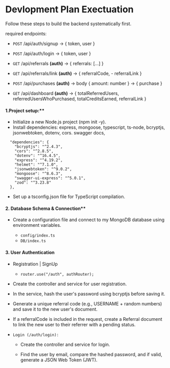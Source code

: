 # Devlopment Plan Exectuation

Follow these steps to build the backend systematically first.

required endpoints:

- `POST` /api/auth/signup → { token, user }  

- `POST` /api/auth/login → { token, user }

- `GET` /api/referrals **(auth)** → { referrals: [...] }

- `GET` /api/referrals/link **(auth)** → { referralCode, - referralLink }

- `POST` /api/purchases **(auth)** 
    → body { amount: number } → { purchase }

- `GET` /api/dashboard **(auth)** 
    → { totalReferredUsers, referredUsersWhoPurchased, totalCreditsEarned, referralLink }

#### 1.Project setup:** 
- Initialize a new Node.js project (npm init -y).
- Install dependencies: express, mongoose, typescript, ts-node, bcryptjs, jsonwebtoken, dotenv, cors. swagger docs, 

```
  "dependencies": {
    "bcryptjs": "^2.4.3",
    "cors": "^2.8.5",
    "dotenv": "^16.4.5",
    "express": "^4.19.2",
    "helmet": "^7.1.0",
    "jsonwebtoken": "^9.0.2",
    "mongoose": "^8.6.3",
    "swagger-ui-express": "^5.0.1",
    "zod": "^3.23.8"
  },

```
- Set up a tsconfig.json file for TypeScript compilation.


####  2. Database Schema & Connection**

- Create a configuration file and connect to my MongoDB database using environment variables.

  - `config/index.ts` 
  - `DB/index.ts`

####  3. User Authentication

- Registration | SignUp
  - `router.use("/auth", authRouter);`

- Create the controller and service for user registration.

- In the service, hash the user's password using bcryptjs before saving it.

- Generate a unique referral code (e.g., USERNAME + random numbers) and save it to the new user's document.

- If a referralCode is included in the request, create a Referral document to link the new user to their referrer with a pending status.


- `Login (/auth/login):`

  - Create the controller and service for login.

  - Find the user by email, compare the hashed password, and if valid, generate a JSON Web Token (JWT).